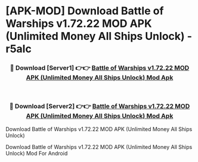 # [APK-MOD] Download Battle of Warships v1.72.22 MOD APK (Unlimited Money All Ships Unlock) - r5alc


<div align="center">
<h3>🔴 Download [Server1] 👉👉 <a href="https://apk-comot.site?title=Battle_of_Warships_v1.72.22_MOD_APK_(Unlimited_Money_All_Ships_Unlock)">Battle of Warships v1.72.22 MOD APK (Unlimited Money All Ships Unlock) Mod Apk</a></h3><br>
<h3>🔴 Download [Server2] 👉👉 <a href="https://apk-comot.site?title=Battle_of_Warships_v1.72.22_MOD_APK_(Unlimited_Money_All_Ships_Unlock)">Battle of Warships v1.72.22 MOD APK (Unlimited Money All Ships Unlock) Mod Apk</a></h3>
</div>



Download Battle of Warships v1.72.22 MOD APK (Unlimited Money All Ships Unlock) 

Download Battle of Warships v1.72.22 MOD APK (Unlimited Money All Ships Unlock) Mod For Android